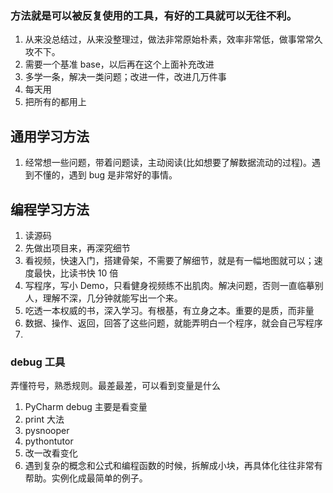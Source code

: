 
### 方法就是可以被反复使用的工具，有好的工具就可以无往不利。

1. 从来没总结过，从来没整理过，做法非常原始朴素，效率非常低，做事常常久攻不下。
2. 需要一个基准 base，以后再在这个上面补充改进
3. 多学一条，解决一类问题；改进一件，改进几万件事
4. 每天用
5. 把所有的都用上

## 通用学习方法
1. 经常想一些问题，带着问题读，主动阅读(比如想要了解数据流动的过程)。遇到不懂的，遇到 bug 是非常好的事情。


## 编程学习方法
1. 读源码
2. 先做出项目来，再深究细节
3. 看视频，快速入门，搭建骨架，不需要了解细节，就是有一幅地图就可以；速度最快，比读书快 10 倍
4. 写程序，写小 Demo，只看健身视频练不出肌肉。解决问题，否则一直临摹别人，理解不深，几分钟就能写出一个来。
5. 吃透一本权威的书，深入学习。有根基，有立身之本。重要的是质，而非量
6. 数据、操作、返回，回答了这些问题，就能弄明白一个程序，就会自己写程序
7. 


### debug 工具
弄懂符号，熟悉规则。最差最差，可以看到变量是什么  
1. PyCharm debug 主要是看变量
2. print 大法
3. pysnooper
4. pythontutor
5. 改一改看变化
6. 遇到复杂的概念和公式和编程函数的时候，拆解成小块，再具体化往往非常有帮助。实例化成最简单的例子。
